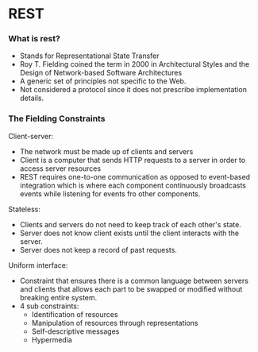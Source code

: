 # REST
### What is rest?
+ Stands for Representational State Transfer
+ Roy T. Fielding coined the term in 2000 in Architectural Styles and the Design of Network-based Software Architectures
+ A generic set of principles not specific to the Web.
+ Not considered a protocol since it does not prescribe implementation details.
### The Fielding Constraints
Client-server:
+ The network must be made up of clients and servers
+ Client is a computer that sends HTTP requests to a server in order to access server resources
+ REST requires one-to-one communication as opposed to event-based integration which is where each component continuously broadcasts events while listening for events fro other components.

Stateless:
+ Clients and servers do not need to keep track of each other's state.
+ Server does not know client exists until the client interacts with the server.
+ Server does not keep a record of past requests.

Uniform interface:
+ Constraint that ensures there is a common language between servers and clients that allows each part to be swapped or modified without breaking entire system.
+ 4 sub constraints:
  + Identification of resources
  + Manipulation of resources through representations
  + Self-descriptive messages
  + Hypermedia